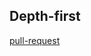 ## Depth-first

[pull-request](https://github.com/Motasem-Sulaiman/data-structures-and-algorithms/pull/46)